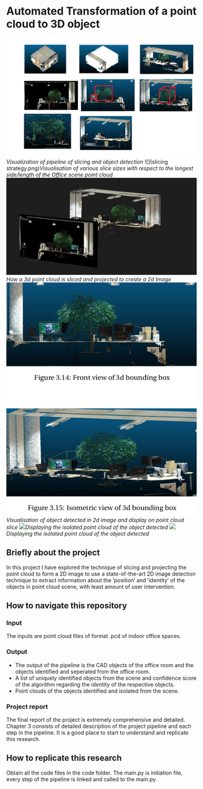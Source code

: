 # Automated Transformation of a point cloud to 3D object

![](pipeline_1.png)*Visualization of pipeline of slicing and object detection*
![](slicing strategy.png)*Visualisation of various slice sizes with respect to the longest side/length of the Office scene point cloud*
![](3d_to_2d_1.JPG)*How a 3d point cloud is sliced and projected to create a 2d Image*
![](visualisation_of_detection.png)*Visualisation of object detected in 2d image and display on point cloud slice*
![](cropped_pcd.JPG)*Displaying the isolated point cloud of the object detected*
![](cropped_pcd_2.JPG)*Displaying the isolated point cloud of the object detected*


## Briefly about the project
In this project I have explored the technique of slicing and projecting the point cloud to form a 2D image to use a state-of-the-art 2D image detection technique to extract information about the ’position’ and ’identity’ of the objects in point cloud scene, with least amount of user intervention.

## How to navigate this repository 
### Input
The inputs are point cloud files of format .pcd of indoor office spaces.   

### Output
- The output of the pipeline is the CAD objects of the office room and the objects identified and seperated from the office room. 
- A list of uniquely identified objects from the scene and confidence score of the algorithm regarding the identity of the respective objects.
- Point clouds of the objects identified and isolated from the scene. 

### Project report
The final report of the project is extremely comprehensive and detailed. Chapter 3 consists of detailed description of the project pipeline and each step in the pipeline. It is a good place to start to understand and replicate this research.

## How to replicate this research
Obtain all the code files in the code folder. The main.py is initiation file, every step of the pipeline is linked and called to the main.py.  

